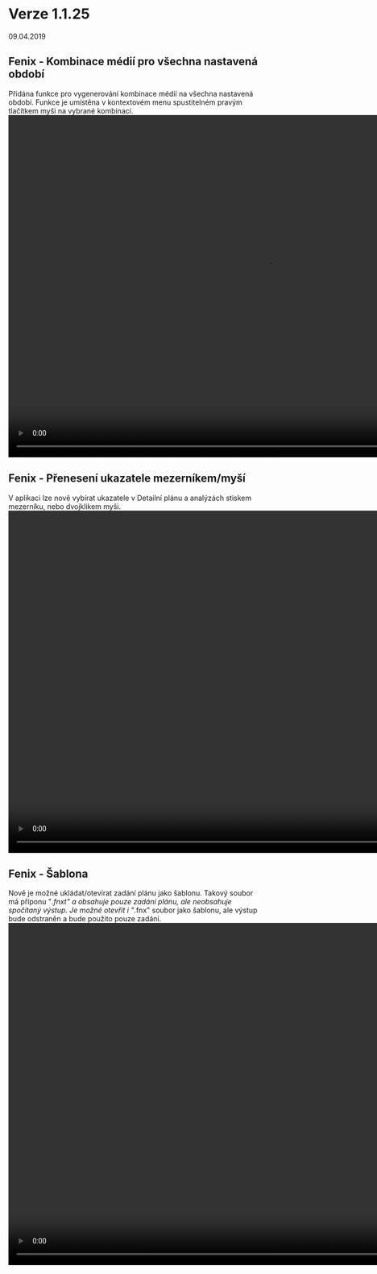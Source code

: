 ﻿# Verze 1.1.25
09.04.2019

## Fenix - Kombinace médií pro všechna nastavená období
Přidána funkce pro vygenerování kombinace médií na všechna nastavená období. Funkce je umístěna v kontextovém menu spustitelném pravým tlačítkem myši na vybrané kombinaci.
<video width="1024" height="680" src="https://kiwifenix.lerach.cz/data/1_obdobi.mp4" type="video/mp4" controls></video>

## Fenix - Přenesení ukazatele mezerníkem/myší
V aplikaci lze nově vybírat ukazatele v Detailní plánu a analýzách stiskem mezerníku, nebo dvojklikem myši.
<video width="1024" height="680" src="https://kiwifenix.lerach.cz/data/2_mezernik.mp4" type="video/mp4" controls></video>

## Fenix - Šablona
Nově je možné ukládat/otevírat zadání plánu jako šablonu. Takový soubor má příponu "*.fnxt" a obsahuje pouze zadání plánu, ale neobsahuje spočítaný výstup. 
Je možné otevřít i "*.fnx" soubor jako šablonu, ale výstup bude odstraněn a bude použito pouze zadání.
<video width="1024" height="680" src="https://kiwifenix.lerach.cz/data/5_sablona.mp4" type="video/mp4" controls></video>
